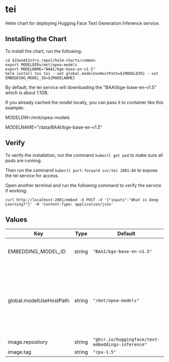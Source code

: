 # tei

Helm chart for deploying Hugging Face Text Generation Inference service.

## Installing the Chart

To install the chart, run the following:

```console
cd ${GenAIInfro_repo}/helm-charts/common
export MODELDIR=/mnt/opea-models
export MODELNAME="BAAI/bge-base-en-v1.5"
helm install tei tei --set global.modelUseHostPath=${MODELDIR} --set EMBEDDING_MODEL_ID=${MODELNAME}
```

By default, the tei service will downloading the "BAAI/bge-base-en-v1.5" which is about 1.1GB.

If you already cached the model locally, you can pass it to container like this example:

MODELDIR=/mnt/opea-models

MODELNAME="/data/BAAI/bge-base-en-v1.5"

## Verify

To verify the installation, run the command `kubectl get pod` to make sure all pods are runinng.

Then run the command `kubectl port-forward svc/tei 2081:80` to expose the tei service for access.

Open another terminal and run the following command to verify the service if working:

```console
curl http://localhost:2081/embed -X POST -d '{"inputs":"What is Deep Learning?"}' -H 'Content-Type: application/json'
```

## Values

| Key                     | Type   | Default                                           | Description                                                                                                                                                                                                           |
| ----------------------- | ------ | ------------------------------------------------- | --------------------------------------------------------------------------------------------------------------------------------------------------------------------------------------------------------------------- |
| EMBEDDING_MODEL_ID      | string | `"BAAI/bge-base-en-v1.5"`                         | Models id from https://huggingface.co/, or predownloaded model directory                                                                                                                                              |
| global.modelUseHostPath | string | `"/mnt/opea-models"`                              | Cached models directory, tei will not download if the model is cached here. The host path "modelUseHostPath" will be mounted to container as /data directory. Set this to null/empty will force it to download model. |
| image.repository        | string | `"ghcr.io/huggingface/text-embeddings-inference"` |                                                                                                                                                                                                                       |
| image.tag               | string | `"cpu-1.5"`                                       |                                                                                                                                                                                                                       |
